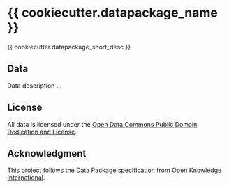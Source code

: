 # {{ cookiecutter.datapackage_name }}

{{ cookiecutter.datapackage_short_desc }}

## Data

Data description ...

## License

All data is licensed under the [Open Data Commons Public Domain Dedication and
License][pddl].

## Acknowledgment

This project follows the [Data Package][dp] specification from [Open Knowledge
International][okfn].


[pddl]: http://opendatacommons.org/licenses/pddl/1.0/
[okfn]: https://okfn.org/
[dp]: http://specs.frictionlessdata.io/data-packages/
